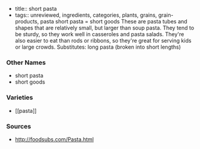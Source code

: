- title:: short pasta
- tags:: unreviewed, ingredients, categories, plants, grains, grain-products, pasta
short pasta = short goods These are pasta tubes and shapes that are relatively small, but larger than soup pasta. They tend to be sturdy, so they work well in casseroles and pasta salads. They're also easier to eat than rods or ribbons, so they're great for serving kids or large crowds. Substitutes: long pasta (broken into short lengths)

### Other Names

* short pasta
* short goods

### Varieties

* [[pasta]]

### Sources
* http://foodsubs.com/Pasta.html
